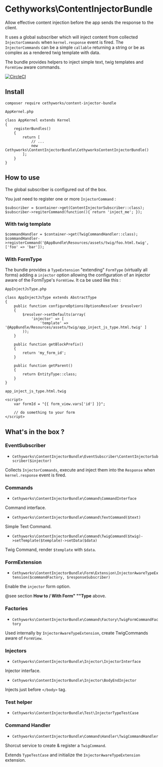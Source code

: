 Cethyworks\ContentInjectorBundle
===
Allow effective content injection before the app sends the response to the client.

It uses a global subscriber which will inject content from collected `InjectorCommands` when `kernel.response` event is fired.
The `InjectorCommands` can be a simple `callable` returning a string or be as complex as a rendered twig template with data.

The bundle provides helpers to inject simple text, twig templates and `FormView` aware commands.

[![CircleCI](https://circleci.com/gh/Cethy/ContentInjectorBundle/tree/master.svg?style=shield)](https://circleci.com/gh/Cethy/ContentInjectorBundle/tree/master)

## Install

    composer require cethyworks/content-injector-bundle

`AppKernel.php`

	class AppKernel extends Kernel
	{
		registerBundles()
		{
			return [
				// ...
				new Cethyworks\ContentInjectorBundle\CethyworksContentInjectorBundle()
			];
		}
	}

## How to use
The global subscriber is configured out of the box.

You just need to register one or more `InjectorCommand` :

    $subscriber = $container->get(ContentInjectorSubscriber::class);
	$subscriber->regiterCommand(function(){ return 'inject_me'; });
	
### With twig template

	$commandHandler = $container->get(TwigCommandHandler::class);
	$commandHandler->registerCommand('@AppBundle\Resources/assets/twig/foo.html.twig', ['foo' => 'bar']);

### With FormType
The bundle provides a `TypeExtension` "extending" `FormType` (virtually all forms) adding a `injector` option allowing the configuration of an injector aware of the FormType's `FormView`. It ca be used like this :

`AppInjectJsType.php`

	class AppInjectJsType extends AbstractType
    {
        public function configureOptions(OptionsResolver $resolver)
        {
            $resolver->setDefaults(array(
                'injector' => [ 
                	'template' => '@AppBundle/Resources/assets/twig/app_inject_js_type.html.twig' ]
            ));
        }
    
        public function getBlockPrefix()
        {
            return 'my_form_id';
        }
    
        public function getParent()
        {
            return EntityType::class;
        }
    }

`app_inject_js_type.html.twig`	

	<script>
        var formId = "{{ form_view.vars['id'] }}";
    
        // do something to your form
    </script>




## What's in the box ?
### EventSubscriber
- `Cethyworks\ContentInjectorBundle\EventSubscriber\ContentInjectorSubscriber($injector)`

Collects `InjectorCommands`, execute and inject them into the `Response` when `kernel.response` event is fired.

### Commands
- `Cethyworks\ContentInjectorBundle\Command\CommandInterface`

Command interface.


- `Cethyworks\ContentInjectorBundle\Command\TextCommand($text)`

Simple Text Command.


- `Cethyworks\ContentInjectorBundle\Command\TwigCommand($twig)->setTemplate($template)->setData($data)`

Twig Command, render `$template` with `$data`.


### FormExtension
- `Cethyworks\ContentInjectorBundle\Form\Extension\InjectorAwareTypeExtension($commandFactory, $responseSubscriber)`

Enable the `injector` form option.

@see section **How to / With Form" ""Type** above.


### Factories
- `Cethyworks\ContentInjectorBundle\Command\Factory\TwigFormCommandFactory`

Used internally by `InjectorAwareTypeExtension`, create TwigCommands aware of `FormView`.


### Injectors
- `Cethyworks\ContentInjectorBundle\Injector\InjectorInterface`

Injector interface.

- `Cethyworks\ContentInjectorBundle\Injector\BodyEndInjector`

Injects just before `</body>` tag.

### Test helper
- `Cethyworks\ContentInjectorBundle\Test\InjectorTypeTestCase`

### Command Handler
- `Cethyworks\ContentInjectorBundle\Command\Handler\TwigCommandHandler`

Shorcut service to create & register a `TwigCommand`.
 
Extends `TypeTestCase` and initialize the `InjectorAwareTypeExtension` extension.
